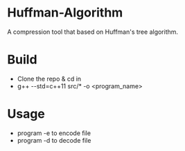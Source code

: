 # Huffman-Algorithm
A compression tool that based on Huffman's tree algorithm.

# Build
- Clone the repo & cd in
- g++ --std=c++11 src/* -o <program_name>

# Usage
- program -e <file> to encode file
- program -d <file> to decode file
